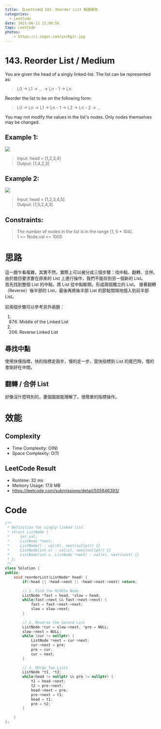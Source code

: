 ```yaml
---
title: 【LeetCode】143. Reorder List 解題報告
categories:
  - LeetCode
date: 2021-06-11 21:09:56
tags: LeetCode
photos:
    - https://i.imgur.com/yxiRgJr.jpg
---
```

 
<!-- more -->

# 143. Reorder List / Medium

You are given the head of a singly linked-list. The list can be represented as:

> L0 → L1 → … → Ln - 1 → Ln

Reorder the list to be on the following form:

> L0 → Ln → L1 → Ln - 1 → L2 → Ln - 2 → … 

You may not modify the values in the list's nodes. Only nodes themselves may be changed.

## Example 1:
![](https://assets.leetcode.com/uploads/2021/03/04/reorder1linked-list.jpg)
> Input: head = [1,2,3,4] \
> Output: [1,4,2,3]
## Example 2:
![](https://assets.leetcode.com/uploads/2021/03/09/reorder2-linked-list.jpg)
> Input: head = [1,2,3,4,5] \
> Output: [1,5,2,4,3]
 

## Constraints:
> The number of nodes in the list is in the range [1, 5 * 104]. \
1 <= Node.val <= 1000


# 思路

這一題乍看複雜，其實不然。實際上可以被分成三個步驟：找中點、翻轉、合併。 \
由於題目要求要在原來的 List 上進行操作，我們不能存到另一個新的 List。\
首先找到整個 List 的中點，將 List 從中點斷開，形成兩個獨立的 List。
接著翻轉（Reverse）後半部的 List，最後再將後半部 List 的節點間隔地插入到前半部 List。

前兩個步驟可以參考另外兩題：
1. 876. Middle of the Linked List
2. 206. Reverse Linked List

## 尋找中點
使用快慢指標，快的指標走兩步，慢的走一步，當快指標到 List 的尾巴時，慢的會剛好在中間。

## 翻轉 / 合併 List
好像沒什麼特別的，畫個圖就能理解了。很簡單的指標操作。

# 效能

## Complexity 
- Time Complexity: O(N)
- Space Complexity: O(1)

## LeetCode Result

- Runtime: 32 ms
- Memory Usage: 17.8 MB
- https://leetcode.com/submissions/detail/505846393/

# Code 
```cpp
/**
 * Definition for singly-linked list.
 * struct ListNode {
 *     int val;
 *     ListNode *next;
 *     ListNode() : val(0), next(nullptr) {}
 *     ListNode(int x) : val(x), next(nullptr) {}
 *     ListNode(int x, ListNode *next) : val(x), next(next) {}
 * };
 */
class Solution {
public:
    void reorderList(ListNode* head) {
        if(!head || !head->next || !head->next->next) return;
        
        // 1. Find the Middle Node
        ListNode *fast = head, *slow = head;
        while(fast->next && fast->next->next) {
            fast = fast->next->next;
            slow = slow->next;
        }
        
        // 2. Reverse the Second List
        ListNode *cur = slow->next, *pre = NULL;
        slow->next = NULL;
        while (cur != nullptr) {
            ListNode *next = cur->next;
            cur->next = pre;
            pre = cur;
            cur = next;
        }
        
        // 3. Merge Two Lists
        ListNode *t1, *t2;
        while(head != nullptr && pre != nullptr) {
            t1 = head->next;
            t2 = pre->next;
            head->next = pre;
            pre->next = t1;
            head = t1;
            pre = t2;
        }
        
    }
};
```
